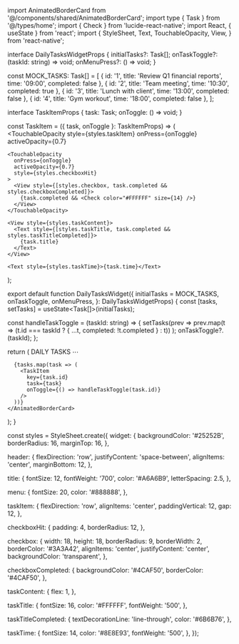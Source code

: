 import AnimatedBorderCard from '@/components/shared/AnimatedBorderCard';
import type { Task } from '@/types/home';
import { Check } from 'lucide-react-native';
import React, { useState } from 'react';
import {
  StyleSheet,
  Text,
  TouchableOpacity,
  View,
} from 'react-native';

interface DailyTasksWidgetProps {
  initialTasks?: Task[];
  onTaskToggle?: (taskId: string) => void;
  onMenuPress?: () => void;
}

const MOCK_TASKS: Task[] = [
  { id: '1', title: 'Review Q1 financial reports', time: '09:00', completed: false },
  { id: '2', title: 'Team meeting', time: '10:30', completed: true },
  { id: '3', title: 'Lunch with client', time: '13:00', completed: false },
  { id: '4', title: 'Gym workout', time: '18:00', completed: false },
];

interface TaskItemProps {
  task: Task;
  onToggle: () => void;
}

const TaskItem = ({ task, onToggle }: TaskItemProps) => (
  <TouchableOpacity
    style={styles.taskItem}
    onPress={onToggle}
    activeOpacity={0.7}
  >
    <TouchableOpacity
      onPress={onToggle}
      activeOpacity={0.7}
      style={styles.checkboxHit}
    >
      <View style={[styles.checkbox, task.completed && styles.checkboxCompleted]}>
        {task.completed && <Check color="#FFFFFF" size={14} />}
      </View>
    </TouchableOpacity>

    <View style={styles.taskContent}>
      <Text style={[styles.taskTitle, task.completed && styles.taskTitleCompleted]}>
        {task.title}
      </Text>
    </View>

    <Text style={styles.taskTime}>{task.time}</Text>
  </TouchableOpacity>
);

export default function DailyTasksWidget({
  initialTasks = MOCK_TASKS,
  onTaskToggle,
  onMenuPress,
}: DailyTasksWidgetProps) {
  const [tasks, setTasks] = useState<Task[]>(initialTasks);

  const handleTaskToggle = (taskId: string) => {
    setTasks(prev =>
      prev.map(t => (t.id === taskId ? { ...t, completed: !t.completed } : t))
    );
    onTaskToggle?.(taskId);
  };

  return (
    <AnimatedBorderCard style={styles.widget}>
      <View style={styles.header}>
        <Text style={styles.title}>DAILY TASKS</Text>
        <TouchableOpacity onPress={onMenuPress} activeOpacity={0.7}>
          <Text style={styles.menu}>⋯</Text>
        </TouchableOpacity>
      </View>

      {tasks.map(task => (
        <TaskItem
          key={task.id}
          task={task}
          onToggle={() => handleTaskToggle(task.id)}
        />
      ))}
    </AnimatedBorderCard>
  );
}

const styles = StyleSheet.create({
  widget: {
    backgroundColor: '#25252B',
    borderRadius: 16,
    marginTop: 16,
  },

  header: {
    flexDirection: 'row',
    justifyContent: 'space-between',
    alignItems: 'center',
    marginBottom: 12,
  },
  
  title: {
    fontSize: 12,
    fontWeight: '700',
    color: '#A6A6B9',
    letterSpacing: 2.5,
  },
  
  menu: {
    fontSize: 20,
    color: '#888888',
  },

  taskItem: {
    flexDirection: 'row',
    alignItems: 'center',
    paddingVertical: 12,
    gap: 12,
  },

  checkboxHit: {
    padding: 4,
    borderRadius: 12,
  },

  checkbox: {
    width: 18,
    height: 18,
    borderRadius: 9,
    borderWidth: 2,
    borderColor: '#3A3A42',
    alignItems: 'center',
    justifyContent: 'center',
    backgroundColor: 'transparent',
  },
  
  checkboxCompleted: {
    backgroundColor: '#4CAF50',
    borderColor: '#4CAF50',
  },

  taskContent: {
    flex: 1,
  },
  
  taskTitle: {
    fontSize: 16,
    color: '#FFFFFF',
    fontWeight: '500',
  },
  
  taskTitleCompleted: {
    textDecorationLine: 'line-through',
    color: '#6B6B76',
  },
  
  taskTime: {
    fontSize: 14,
    color: '#8E8E93',
    fontWeight: '500',
  },
});